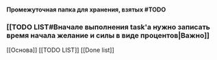 #### Промежуточная папка для хранения, взятых #TODO 
### [[TODO LIST#Вначале выполнения task'a нужно записать время начала желание и силы в виде процентов|Важно]]


[[Основа]] [[TODO LIST]] [[Done list]]